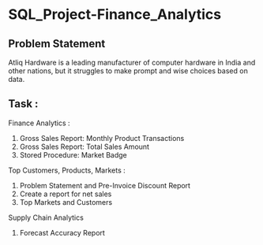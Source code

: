 # SQL_Project-Finance_Analytics

## Problem Statement 

Atliq Hardware is a leading manufacturer of computer hardware in India and other nations, but it struggles to make prompt and wise choices based on data.

## Task :

Finance Analytics :

 1. Gross Sales Report: Monthly Product Transactions
 2. Gross Sales Report: Total Sales Amount
 3. Stored Procedure: Market Badge

Top Customers, Products, Markets : 

1. Problem Statement and Pre-Invoice Discount Report
2. Create a report for net sales
3. Top Markets and Customers 

Supply Chain Analytics

1. Forecast Accuracy Report
